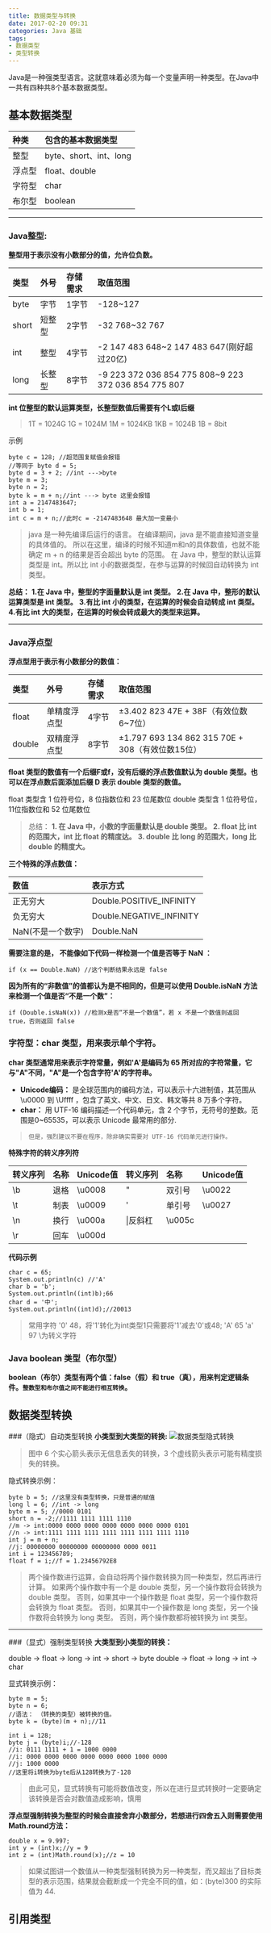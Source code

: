 ```yaml
---
title: 数据类型与转换
date: 2017-02-20 09:31
categories: Java 基础
tags: 
- 数据类型
- 类型转换
---
```


Java是一种强类型语言。这就意味着必须为每一个变量声明一种类型。在Java中一共有四种共8个基本数据类型。

<!-- more -->

## 基本数据类型
|种类|包含的基本数据类型|
|:---|:---|
|整型|byte、short、int、long|
|浮点型|float、double|
|字符型|char|
|布尔型|boolean|
--------------------

### Java整型:

**整型用于表示没有小数部分的值，允许位负数。**

|类型|外号|存储需求|取值范围|
|:---|:---|:-------|:-------|
|byte|字节|1字节|-128~127|
|short|短整型|2字节|-32 768~32 767|
|int|整型|4字节|-2 147 483 648~2 147 483 647(刚好超过20亿)|
|long|长整型|8字节|-9 223 372 036 854 775 808~9 223 372 036 854 775 807|

**int 位整型的默认运算类型，长整型数值后需要有个L或l后缀**

>1T = 1024G
1G = 1024M
1M = 1024KB
1KB = 1024B
1B = 8bit

示例

    byte c = 128; //超范围复赋值会报错
    //等同于 byte d = 5;
    byte d = 3 + 2; //int --->byte
    byte m = 3;
    byte n = 2;
    byte k = m + n;//int ---> byte 这里会报错
    int a = 2147483647;
    int b = 1;
    int c = m + n;//此时c = -2147483648 最大加一变最小

>java 是一种先编译后运行的语言。
>在编译期间，java 是不能直接知道变量的具体值的。
>所以在这里，编译的时候不知道m和n的具体数值，也就不能确定 m + n 的结果是否会超出 byte 的范围。
>在 Java 中，整型的默认运算类型是 int。所以比 int 小的数据类型，在参与运算的时候回自动转换为 int 类型。

**总结：**
**1.在 Java 中，整型的字面量默认是 int 类型。**
**2.在 Java 中，整形的默认运算类型是 int 类型。**
**3.有比 int 小的类型，在运算的时候会自动转成 int 类型。**
**4.有比 int 大的类型，在运算的时候会转成最大的类型来运算。**

------------------------------------
### Java浮点型

**浮点型用于表示有小数部分的数值：**

|类型|外号|存储需求|取值范围|
|:---|:---|:-------|:-------|
|float|单精度浮点型|4字节|±3.402 823 47E + 38F（有效位数6~7位）|
|double|双精度浮点型|8字节|±1.797 693 134 862 315 70E + 308（有效位数15位）|

**float 类型的数值有一个后缀F或f，没有后缀的浮点数值默认为 double 类型。也可以在浮点数后面添加后缀 D 表示 double 类型的数值。**

float 类型含 1 位符号位，8 位指数位和 23 位尾数位
double 类型含 1 位符号位，11位指数位和 52 位尾数位

>总结：
**1. 在 Java 中，小数的字面量默认是 double 类型。**
**2. float 比 int 的范围大，int 比 float 的精度达。**
**3. double 比 long 的范围大，long 比 double 的精度大。**

**三个特殊的浮点数值：**

|数值|表示方式|
|:---|:---|
|正无穷大|Double.POSITIVE_INFINITY|
|负无穷大|Double.NEGATIVE_INFINITY|
|NaN(不是一个数字)|Double.NaN|

**需要注意的是， 不能像如下代码一样检测一个值是否等于 NaN ：**

    if (x == Double.NaN) //这个判断结果永远是 false

**因为所有的“非数值”的值都认为是不相同的，但是可以使用 Double.isNaN 方法来检测一个值是否“不是一个数”：**

    if (Double.isNaN(x)) //检测x是否“不是一个数值”，若 x 不是一个数值则返回 true，否则返回 false

### 字符型：char 类型，用来表示单个字符。

**char 类型通常用来表示字符常量，例如'A'是编码为 65 所对应的字符常量，它与"A"不同，"A"是一个包含字符'A'的字符串。**

- **Unicode编码：** 是全球范围内的编码方法，可以表示十六进制值，其范围从 \u0000 到 \Uffff ，包含了英文、中文、日文、韩文等共 8 万多个字符。
- **char：** 用 UTF-16 编码描述一个代码单元，含 2 个字节，无符号的整数。范围是0~65535，可以表示 Unicode 最常用的部分.
>`但是，强烈建议不要在程序，除非确实需要对 UTF-16 代码单元进行操作。`

**特殊字符的转义序列符**

|转义序列|名称|Unicode值|转义序列|名称|Unicode值|
|:-------|:---|:--------|:------|:---|:--------|
|\b|退格|\u0008|\"|双引号|\u0022|
|\t|制表|\u0009|\'|单引号|\u0027|
|\n|换行|\u000a|\\|反斜杠|\u005c|
|\r|回车|\u000d||||

**代码示例**

    char c = 65;
	System.out.println(c) //'A'
	char b = 'b';
	System.out.println((int)b);66
	char d = '中';
	System.out.println((int)d);//20013

>常用字符
'0' 48，将'1'转化为int类型1只需要将'1'减去'0'或48;
'A' 65
'a' 97
\为转义字符	

### Java boolean 类型（布尔型）

**boolean（布尔）类型有两个值：false（假）和 true（真），用来判定逻辑条件。`整数型和布尔值之间不能进行相互转换`。**

## 数据类型转换

###（隐式）自动类型转换
**小类型到大类型的转换:**
![数据类型隐式转换](http://wx2.sinaimg.cn/mw690/a6e9cb00ly1fd512ckyagj21kw0yf4be.jpg)

>图中 6 个实心箭头表示无信息丢失的转换，3 个虚线箭头表示可能有精度损失的转换。

隐式转换示例：

	byte b = 5; //这里没有类型转换，只是普通的赋值
	long l = 6; //int -> long
	byte m = 5; //0000 0101
	short n = -2;//1111 1111 1111 1110
	//m -> int:0000 0000 0000 0000 0000 0000 0000 0101
	//n -> int:1111 1111 1111 1111 1111 1111 1111 1110
	int j = m + n;
	//j: 00000000 00000000 00000000 0000 0011
	int i = 123456789;
	float f = i;//f = 1.23456792E8

>两个操作数进行运算，会自动将两个操作数转换为同一种类型，然后再进行计算。
如果两个操作数中有一个是 double 类型，另一个操作数将会转换为 double 类型。
否则，如果其中一个操作数是 float 类型，另一个操作数将会转换为 float 类型。
否则，如果其中一个操作数是 long 类型，另一个操作数将会转换为 long 类型。
否则，两个操作数都将被转换为 int 类型。

--------------------------------------
###（显式）强制类型转换
**大类型到小类型的转换：**

double -> float -> long -> int -> short -> byte
double -> float -> long -> int -> char

显式转换示例：

	byte m = 5;
	byte n = 6;
	//语法： （转换的类型）被转换的值。
	byte k = (byte)(m + n);//11

	int i = 128;
	byte j = (byte)i;//-128
	//i: 0111 1111 + 1 = 1000 0000
	//i: 0000 0000 0000 0000 0000 0000 1000 0000
	//j: 1000 0000
	//这里将i转换为byte后从128转换为了-128

>由此可见，显式转换有可能将数值改变，所以在进行显式转换时一定要确定该转换是否会对数值造成影响，慎用

**浮点型强制转换为整型的时候会直接舍弃小数部分，若想进行四舍五入则需要使用 Math.round方法：**

	double x = 9.997;
	int y = (int)x;//y = 9
	int z = (int)Math.round(x);//z = 10

>如果试图讲一个数值从一种类型强制转换为另一种类型，而又超出了目标类型的表示范围，结果就会截断成一个完全不同的值，如：(byte)300 的实际值为 44.

## 引用类型